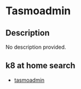 # Tasmoadmin

## Description

No description provided.

## k8 at home search

- [tasmoadmin](https://nanne.dev/k8s-at-home-search/#/tasmoadmin)
